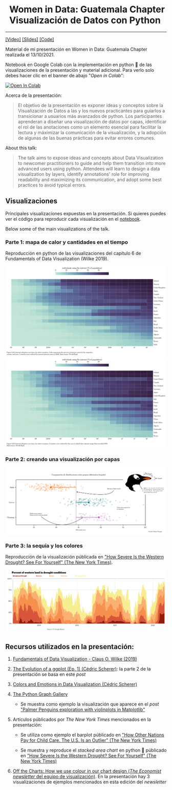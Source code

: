 <h1 align="center">
  &nbsp;Women in Data: Guatemala Chapter<br> Visualización de Datos con Python&nbsp;
</h1>

----

<a href="https://www.youtube.com/watch?v=MEb7BX9jAks" target="_blank">[Video]</a>
<a href="https://alkzar.cl/slides/womenInData-guatemalaChapter-13102021.pdf" target="_blank">[Slides]</a>
<a href="https://colab.research.google.com/drive/1tCN__7HxJ61WFUm14kr6ziloNaOH9Def?usp=sharing" target="_blank">[Code]</a>


Material de mi presentación en Women in Data: Guatemala Chapter realizada el 13/10/2021.

Notebook en Google Colab con la implementación en python 🐍 de las visualizaciones
de la presentación y material adicional. Para verlo solo debes hacer clic en el banner de abajo "*Open in Colab*":

<a href="https://colab.research.google.com/drive/1o43FTdcj_nKdSJkU_qFshutIYTCi1JwD?usp=sharing">
  <img src="https://colab.research.google.com/assets/colab-badge.svg" alt="Open In Colab"/>
</a>

Acerca de la presentación:

> El objetivo de la presentación es exponer ideas y conceptos sobre la Visualización de Datos a las y los nuevos practicantes para guiarlos a transicionar a usuarios más avanzados de python. Los participantes aprenderan a diseñar una
visualización de datos por capas, identificar el rol de las anotaciones 
como un elemento esencial para facilitar la lectura y máximizar la 
comunicación de la visualización, y la adopción de algunas de las buenas
prácticas para evitar errores comunes. 

About this talk:

> The talk aims to expose ideas and concepts about Data Visualization to newcomer practitioners to guide and help them transition into more advanced users using python. Attendees will learn to design a data visualization by layers, identify annotations' role for improving readability and maximizing its communication, and adopt some best practices to avoid typical errors.


## Visualizaciones

Principales visualizaciones expuestas en la presentación. Si quieres puedes ver el código para reproducir cada visualización en el <a href="https://colab.research.google.com/drive/1tCN__7HxJ61WFUm14kr6ziloNaOH9Def?usp=sharing" target="_blank">notebook</a>.

Below some of the main visualizations of the talk.

### Parte 1: mapa de calor y cantidades en el tiempo

Reproducción en python de las visualizaciones del capítulo 6 de Fundamentals of Data Visualization (Wilke 2019).

<img src="img/internet_adoption_heatmap_2016.png" alt="Reproducción visualización del capítulo 6 de Fundamentals of Data Visualization (Wilke 2019)" class="inline"/>

<img src="img/internet_adoption_heatmap_early.png" alt="Reproducción visualización del capítulo 6 de Fundamentals of Data Visualization (Wilke 2019)" class="inline"/>

### Parte 2: creando una visualización por capas

<img src="img/palmer_penguin_alternativa_boxplot-5.png" alt="Visualización diseñada por capas" class="inline"/>

### Parte 3: la sequía y los colores

Reproducción de la visualización públicada en <a href="https://www.nytimes.com/interactive/2021/06/11/climate/california-western-drought-map.html" target="_blank">"How Severe Is the Western Drought? See For Yourself" (The New York Times)</a>.

<img src="img/us_drought_replica_NYT.png" alt="Reproducción visualización del NYT" class="inline"/>


## Recursos utilizados en la presentación:

1. [Fundamentals of Data Visualization - Claus O. Wilke (2019)](https://clauswilke.com/dataviz/)

2. [The Evolution of a ggplot (Ep. 1) (Cédric Scherer)](https://www.cedricscherer.com/2019/05/17/the-evolution-of-a-ggplot-ep.-1/): la parte 2 de la presentación
se basa en este *post*

3. [Colors and Emotions in Data Visualization (Cédric Scherer)](https://www.cedricscherer.com/2021/06/08/colors-and-emotions-in-data-visualization/)

4. [The Python Graph Gallery](https://www.python-graph-gallery.com)

   - Se muestra como ejemplo la visualización que aparece en el *post* ["Palmer Penguins exploration with violinplots in Matplotlib"](https://www.python-graph-gallery.com/web-ggbetweenstats-with-matplotlib)

5. Artículos públicados por *The New York Times* mencionados en la presentación:

   - Se utiliza como ejemplo el barplot públicado en ["How Other Nations Pay for Child Care. The U.S. Is an Outlier" (The New York Times)](https://www.nytimes.com/2021/10/06/upshot/child-care-biden.html?smtyp=cur&smid=tw-nytimes)

   - Se muestra y reproduce el *stacked area chart* en python 🐍  públicado en ["How Severe Is the Western Drought? See For Yourself" (The New York Times)](https://www.nytimes.com/interactive/2021/06/11/climate/california-western-drought-map.html)

6. [Off the Charts: How we use colour in our chart design (*The Economist newsletter* del equipo de visualización)](https://view.e.economist.com/?qs=e2eb491699083554e6e0165e2847c6ebb1f8701f81f48a77a213f54bb25691d58948226f18f5041b191897ec7e98e6462192c63afffc8fcb27220927072403ebf4a1d8b65776755bcddddcf91218183a). En la presentación hay 3 visualizaciones de ejemplos mencionados en esta edición del _newsletter_

